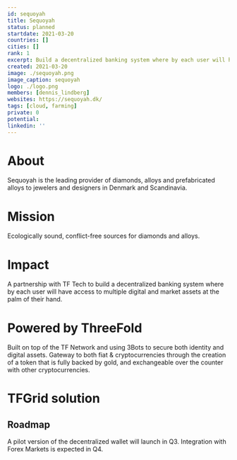 ```yaml
---
id: sequoyah
title: Sequoyah
status: planned
startdate: 2021-03-20
countries: []
cities: []
rank: 1
excerpt: Build a decentralized banking system where by each user will have access to multiple digital and market assets at the palm of their hand.
created: 2021-03-20
image: ./sequoyah.png
image_caption: sequoyah
logo: ./logo.png
members: [dennis_lindberg]
websites: https://sequoyah.dk/
tags: [cloud, farming]
private: 0
potential: 
linkedin: ''
---
```


# About

Sequoyah is the leading provider of diamonds, alloys and prefabricated alloys to jewelers and designers in Denmark and Scandinavia.

# Mission

Ecologically sound, conflict-free sources for diamonds and alloys.

# Impact

A partnership with TF Tech to build a decentralized banking system where by each user will have access to multiple digital and market assets at the palm of their hand.

# Powered by ThreeFold

Built on top of the TF Network and using 3Bots to secure both identity and digital assets. Gateway to both fiat & cryptocurrencies through the creation of a token that is fully backed by gold, and exchangeable over the counter with other cryptocurrencies.

# TFGrid solution
## Roadmap 

A pilot version of the decentralized wallet will launch in Q3.
Integration with Forex Markets is expected in Q4.
